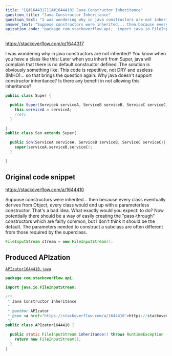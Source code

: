 ```yaml
---
title: "[Q#1644317][A#1644410] Java Constructor Inheritance"
question_title: "Java Constructor Inheritance"
question_text: "I was wondering why in java constructors are not inherited? You know when you have a class like this: Later when you inherit from Super, java will complain that there is no default constructor defined. The solution is obviously something like: This code is repetitive, not DRY and useless (IMHO)... so that brings the question again: Why java doesn't support constructor inheritance? Is there any benefit in not allowing this inheritance?"
answer_text: "Suppose constructors were inherited... then because every class eventually derives from Object, every class would end up with a parameterless constructor. That's a bad idea. What exactly would you expect: to do? Now potentially there should be a way of easily creating the \"pass-through\" constructors which are fairly common, but I don't think it should be the default. The parameters needed to construct a subclass are often different from those required by the superclass."
apization_code: "package com.stackoverflow.api;  import java.io.FileInputStream;  /**  * Java Constructor Inheritance  *  * @author APIzator  * @see <a href=\"https://stackoverflow.com/a/1644410\">https://stackoverflow.com/a/1644410</a>  */ public class APIzator1644410 {    public static FileInputStream inheritance() throws RuntimeException {     return new FileInputStream();   } }"
---
```


https://stackoverflow.com/q/1644317

I was wondering why in java constructors are not inherited? You know when you have a class like this:
Later when you inherit from Super, java will complain that there is no default constructor defined. The solution is obviously something like:
This code is repetitive, not DRY and useless (IMHO)... so that brings the question again:
Why java doesn&#x27;t support constructor inheritance? Is there any benefit in not allowing this inheritance?


```java
public class Super {

  public Super(ServiceA serviceA, ServiceB serviceB, ServiceC serviceC){
    this.serviceA = serviceA;
    //etc
  } 

}
public class Son extends Super{

  public Son(ServiceA serviceA, ServiceB serviceB, ServiceC serviceC){
    super(serviceA,serviceB,serviceC);
  }

}
```


## Original code snippet

https://stackoverflow.com/a/1644410

Suppose constructors were inherited... then because every class eventually derives from Object, every class would end up with a parameterless constructor. That&#x27;s a bad idea. What exactly would you expect:
to do?
Now potentially there should be a way of easily creating the &quot;pass-through&quot; constructors which are fairly common, but I don&#x27;t think it should be the default. The parameters needed to construct a subclass are often different from those required by the superclass.

```java
FileInputStream stream = new FileInputStream();
```

## Produced APIzation

[`APIzator1644410.java`](https://github.com/pasqualesalza/apization-temp-data/raw/master/apizations/java/APIzator1644410.java)

```java
package com.stackoverflow.api;

import java.io.FileInputStream;

/**
 * Java Constructor Inheritance
 *
 * @author APIzator
 * @see <a href="https://stackoverflow.com/a/1644410">https://stackoverflow.com/a/1644410</a>
 */
public class APIzator1644410 {

  public static FileInputStream inheritance() throws RuntimeException {
    return new FileInputStream();
  }
}

```
